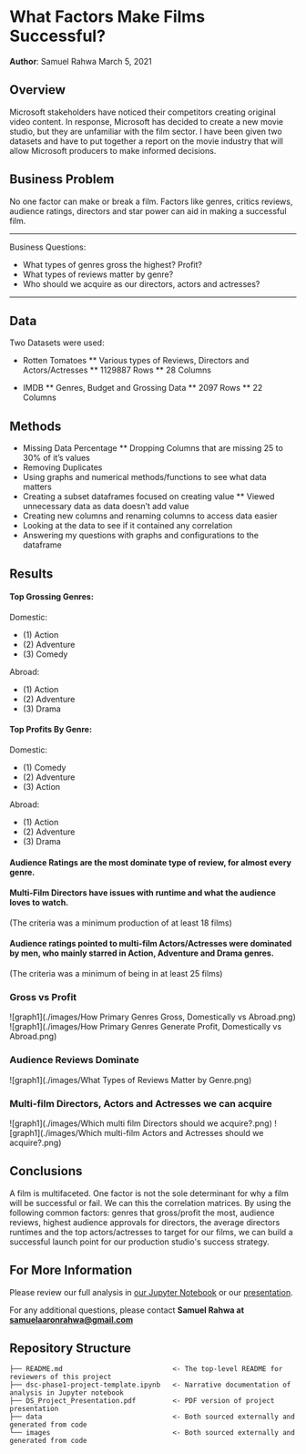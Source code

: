 # What Factors Make Films Successful?

**Author**: Samuel Rahwa
March 5, 2021

## Overview

Microsoft stakeholders have noticed their competitors creating original video content. In response, Microsoft has decided to create a new movie studio, but they are unfamiliar with the film sector.  I have been given two datasets and have to put together a report on the movie industry that will allow Microsoft producers to make informed decisions.

## Business Problem

No one factor can make or break a film. Factors like genres, critics reviews, audience ratings, directors and star power can aid in making a successful film.

***
Business Questions:
* What types of genres gross the highest? Profit?
* What types of reviews matter by genre?
* Who should we acquire as our directors, actors and actresses? 
***

## Data

Two Datasets were used:
* Rotten Tomatoes 
** Various types of Reviews, Directors and Actors/Actresses
** 1129887 Rows
** 28 Columns

* IMDB 
** Genres, Budget and Grossing Data
** 2097 Rows 
** 22 Columns


## Methods

* Missing Data Percentage 
** Dropping Columns that are missing  25 to 30% of it’s  values
* Removing Duplicates
* Using graphs and numerical methods/functions to see what data matters
* Creating a subset dataframes focused on creating value
** Viewed unnecessary data as data doesn’t add value 
* Creating new columns and renaming  columns to access data easier
* Looking at the data to see if it contained any correlation
* Answering my questions with graphs and configurations to the dataframe


## Results

#### Top Grossing Genres:

Domestic: 
* (1) Action 
* (2) Adventure  
* (3) Comedy

Abroad: 
* (1) Action
* (2) Adventure
* (3) Drama

#### Top Profits By Genre:

Domestic: 
* (1) Comedy
* (2) Adventure
* (3) Action

Abroad:
* (1) Action
* (2) Adventure
* (3) Drama 

#### Audience Ratings are the most dominate type of review, for almost every genre. 

#### Multi-Film Directors have issues with runtime and what the audience loves to watch.
(The criteria was a minimum  production of at least 18 films)

#### Audience ratings pointed to multi-film Actors/Actresses were dominated by men, who mainly starred in Action, Adventure and Drama genres.
(The criteria was a minimum of being in at least 25 films)

### Gross vs Profit
![graph1](./images/How Primary Genres Gross, Domestically vs Abroad.png)
![graph1](./images/How Primary Genres Generate Profit, Domestically vs Abroad.png)

### Audience Reviews Dominate
![graph1](./images/What Types of Reviews Matter by Genre.png)

### Multi-film Directors, Actors and Actresses we can acquire 
![graph1](./images/Which multi film Directors should we acquire?.png)
![graph1](./images/Which multi-film Actors and Actresses should we acquire?.png)



## Conclusions

A film is multifaceted. One factor is not the sole determinant for why a film will be successful or fail. We can this the correlation matrices. By using the following common factors: genres that gross/profit the most, audience reviews, highest audience approvals for directors, the average directors runtimes and the top actors/actresses to target for our films, we can build a successful launch point for our production studio's success strategy.


## For More Information

Please review our full analysis in [our Jupyter Notebook](./dsc-phase1-project-template.ipynb) or our [presentation](./DS_Project_Presentation.pdf).

For any additional questions, please contact **Samuel Rahwa at samuelaaronrahwa@gmail.com**

## Repository Structure


```
├── README.md                           <- The top-level README for reviewers of this project
├── dsc-phase1-project-template.ipynb   <- Narrative documentation of analysis in Jupyter notebook
├── DS_Project_Presentation.pdf         <- PDF version of project presentation
├── data                                <- Both sourced externally and generated from code
└── images                              <- Both sourced externally and generated from code
```
